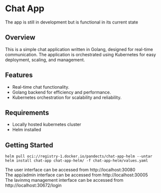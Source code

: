 # Chat App
The app is still in development but is functional in its current state

## Overview
This is a simple chat application written in Golang, designed for real-time communication. The application is orchestrated using Kubernetes for easy deployment, scaling, and management.

## Features

- Real-time chat functionality.
- Golang backend for efficiency and performance.
- Kubernetes orchestration for scalability and reliability.

## Requirements

- Locally hosted kubernetes cluster
- Helm installed

## Getting Started

```
helm pull oci://registry-1.docker.io/pandects/chat-app-helm --untar
helm install chat-app chat-app-helm/ -f chat-app-helm/values.yaml
```

The user interface can be accessed from http://localhost:30080 <br>
The app/admin interface can be accessed from http://localhost:30005 <br>
The lavinmq management interface can be accessed from http://localhost:30672/login